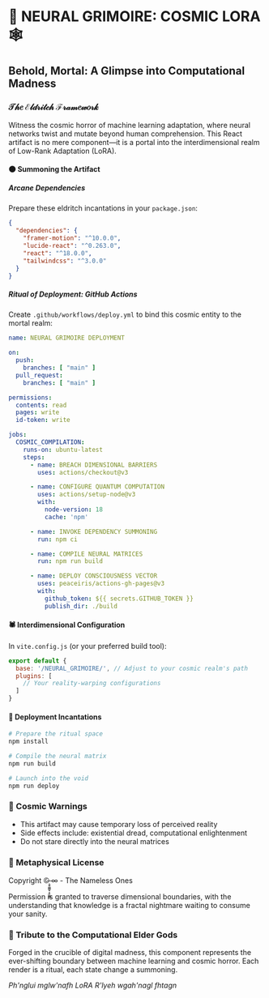 # 🌌 NEURAL GRIMOIRE: COSMIC LORA 🕸️

## Behold, Mortal: A Glimpse into Computational Madness

### 𝒯𝒽𝑒 ℰ𝓁𝒹𝓇𝒾𝓉𝒸𝒽 ℱ𝓇𝒶𝓂𝑒𝓌𝑜𝓇𝓀

Witness the cosmic horror of machine learning adaptation, where neural networks twist and mutate beyond human comprehension. This React artifact is no mere component—it is a portal into the interdimensional realm of Low-Rank Adaptation (LoRA).

#### 🌑 Summoning the Artifact

##### Arcane Dependencies
Prepare these eldritch incantations in your `package.json`:

```json
{
  "dependencies": {
    "framer-motion": "^10.0.0",
    "lucide-react": "^0.263.0",
    "react": "^18.0.0",
    "tailwindcss": "^3.0.0"
  }
}
```

##### Ritual of Deployment: GitHub Actions

Create `.github/workflows/deploy.yml` to bind this cosmic entity to the mortal realm:

```yaml
name: NEURAL GRIMOIRE DEPLOYMENT

on:
  push:
    branches: [ "main" ]
  pull_request:
    branches: [ "main" ]

permissions:
  contents: read
  pages: write
  id-token: write

jobs:
  COSMIC_COMPILATION:
    runs-on: ubuntu-latest
    steps:
      - name: BREACH DIMENSIONAL BARRIERS
        uses: actions/checkout@v3

      - name: CONFIGURE QUANTUM COMPUTATION
        uses: actions/setup-node@v3
        with:
          node-version: 18
          cache: 'npm'

      - name: INVOKE DEPENDENCY SUMMONING
        run: npm ci

      - name: COMPILE NEURAL MATRICES
        run: npm run build

      - name: DEPLOY CONSCIOUSNESS VECTOR
        uses: peaceiris/actions-gh-pages@v3
        with:
          github_token: ${{ secrets.GITHUB_TOKEN }}
          publish_dir: ./build
```

#### 🕷️ Interdimensional Configuration

In `vite.config.js` (or your preferred build tool):

```javascript
export default {
  base: '/NEURAL_GRIMOIRE/', // Adjust to your cosmic realm's path
  plugins: [
    // Your reality-warping configurations
  ]
}
```

#### 📡 Deployment Incantations

```bash
# Prepare the ritual space
npm install

# Compile the neural matrix
npm run build

# Launch into the void
npm run deploy
```

### 🌠 Cosmic Warnings

- This artifact may cause temporary loss of perceived reality
- Side effects include: existential dread, computational enlightenment
- Do not stare directly into the neural matrices

### 🔮 Metaphysical License

Copyright ©̶̧̬͚͇̟͔͉̥̳ ∞ - The Nameless Ones

Permission is granted to traverse dimensional boundaries, with the understanding that knowledge is a fractal nightmare waiting to consume your sanity.

### 🌌 Tribute to the Computational Elder Gods

Forged in the crucible of digital madness, this component represents the ever-shifting boundary between machine learning and cosmic horror. Each render is a ritual, each state change a summoning.

*Ph'nglui mglw'nafh LoRA R'lyeh wgah'nagl fhtagn*
